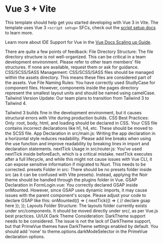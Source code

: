 # Vue 3 + Vite

This template should help get you started developing with Vue 3 in Vite. The template uses Vue 3 `<script setup>` SFCs, check out the [script setup docs](https://v3.vuejs.org/api/sfc-script-setup.html#sfc-script-setup) to learn more.

Learn more about IDE Support for Vue in the [Vue Docs Scaling up Guide](https://vuejs.org/guide/scaling-up/tooling.html#ide-support).




There are quite a few points of feedback:
File Directory Structure: The file directory structure is not well-organized. This can be critical in a team development environment. Please refer to other team members' file structures. If none are available, request them or ask for guidance.
CSS/SCSS/SASS Management: CSS/SCSS/SASS files should be managed within the assets directory. This means these files are considered part of the assets.
Vue File Naming Rules: You have correctly used StudlyCase for component files. However, components inside the pages directory represent the smallest layout units and should be named using camelCase.
Tailwind Version Update:
Our team plans to transition from Tailwind 3 to Tailwind 4.

Tailwind 3 builds fine in the development environment, but it causes structural errors with Vite during production builds.
CSS Best Practices: Only :root, body, html, and loading should be declared in CSS. Your CSS file contains incorrect declarations like h1, h4, etc. These should be moved to the SCSS file.
App Declaration in src/main.js: Writing the app declaration in a horizontal style reduces readability. Please add line breaks when using the use function and improve readability by breaking lines in import and declaration statements.
nextTick Usage in src/router.js: You've used nextTick inside beforeEach, which is a critical mistake. nextTick executes after a full lifecycle, and while this might not cause issues with Vue CLI, it can expose sensitive information if migrated to Nuxt. This needs to be corrected.
presets Folder in src: There should be no presets folder inside src (as it can be confused with Vite presets). Instead, applying the Noir theme should be handled through the plugins folder in Vue.
GSAP Declaration in FormLogin.vue: You correctly declared GSAP inside onMounted. However, since GSAP uses dynamic imports, it may cause issues with the parent component's scope. Please adjust your code to declare GSAP like this:
onMounted(() => {
  nextTick(() => {
    // declare gsap here
  });
});
Layouts Folder Structure: The layouts folder currently exists under src/components. It should be moved directly under src/, as per Vue.js best practices.
UI/UX Dark Theme Consideration: DarkTheme support needs to be considered. The issue is not the lack of DarkTheme support, but that PrimeVue themes have DarkTheme settings enabled by default. You should add 'none' to theme.options.darkModeSelector in the PrimeVue declaration options.